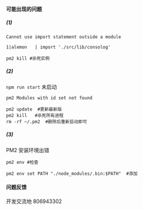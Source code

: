 #### 可能出现的问题

##### (1)

`Cannot use import statement outside a module`

`1|alemon   | import './src/lib/consolog'`

```
pm2 kill #杀死实例
```

##### (2)

`npm run start` 未启动

`pm2 Modules with id set not found`

```
pm2 update  #更新最新版
pm2 kill   #杀死所有进程
rm -rf ~/.pm2  #删除后重新启动即可
```

##### (3)

PM2 安装环境出错

```
pm2 env #检查
```

```
pm2 env set PATH "./node_modules/.bin:$PATH"  #添加
```

#### 问题反馈

开发交流地 806943302

